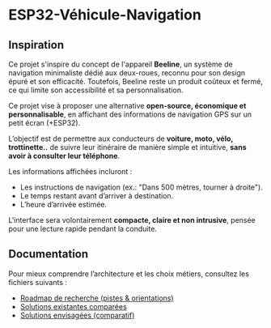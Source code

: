 # ESP32-Véhicule-Navigation

## Inspiration

Ce projet s'inspire du concept de l'appareil **Beeline**, un système de navigation minimaliste dédié aux deux-roues, reconnu pour son design épuré et son efficacité. Toutefois, Beeline reste un produit coûteux et fermé, ce qui limite son accessibilité et sa personnalisation.

Ce projet vise à proposer une alternative **open-source, économique et personnalisable**, en affichant des informations de navigation GPS sur un petit écran (+ESP32).  

L’objectif est de permettre aux conducteurs de **voiture, moto, vélo, trottinette..** de suivre leur itinéraire de manière simple et intuitive, **sans avoir à consulter leur téléphone**.

Les informations affichées incluront :
- Les instructions de navigation (ex.: "Dans 500 mètres, tourner à droite").
- Le temps restant avant d’arriver à destination.
- L’heure d’arrivée estimée.

L'interface sera volontairement **compacte, claire et non intrusive**, pensée pour une lecture rapide pendant la conduite.


## Documentation

Pour mieux comprendre l’architecture et les choix métiers, consultez les fichiers suivants :

- [Roadmap de recherche (pistes & orientations)](docs/research_roadmap.md)
- [Solutions existantes comparées](docs/existing_solutions.md)
- [Solutions envisagées (comparatif)](docs/proposed_solutions.md) 